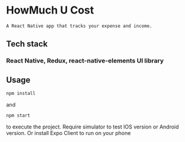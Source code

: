 # HowMuch U Cost

    A React Native app that tracks your expense and income.

## Tech stack

### React Native, Redux, react-native-elements UI library

## Usage
```bash
npm install
``` 

and 

```bash
npm start
``` 

to execute the project.
Require simulator to test IOS version or Android version.
Or install Expo Client to run on your phone
